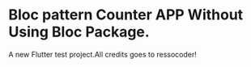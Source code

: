 # Bloc pattern Counter APP Without Using Bloc Package.

A new Flutter test project.All credits goes to ressocoder! 

